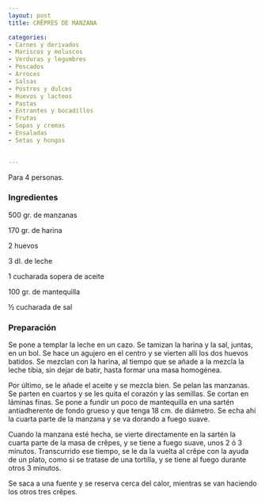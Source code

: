 ```yaml
---
layout: post
title: CRÊPRES DE MANZANA

categories:
- Carnes y derivados
- Mariscos y moluscos
- Verduras y legumbres
- Pescados
- Arroces
- Salsas
- Postres y dulces
- Huevos y lacteos
- Pastas
- Entrantes y bocadillos
- Frutas
- Sopas y cremas
- Ensaladas
- Setas y hongos
 

---
```

Para 4 personas.

<h3>Ingredientes</h3>

500 gr. de manzanas

170 gr. de harina

2 huevos

3 dl. de leche

1 cucharada sopera de aceite

100 gr. de mantequilla

&frac12; cucharada de sal

<h3>Preparación</h3>

Se pone a templar la leche en un cazo. Se tamizan la harina y la sal, juntas, en un bol. Se hace un agujero en el centro y se vierten allí los dos huevos batidos. Se mezclan con la harina, al tiempo que se añade a la mezcla la leche tibia, sin dejar de batir, hasta formar una masa homogénea.

Por último, se le añade el aceite y se mezcla bien. Se pelan las manzanas. Se parten en cuartos y se les quita el corazón y las semillas. Se cortan en láminas finas. Se pone a fundir un poco de mantequilla en una sartén antiadherente de fondo grueso y que tenga 18 cm. de diámetro. Se echa ahí la cuarta parte de la manzana y se va dorando a fuego suave.

Cuando la manzana esté hecha, se vierte directamente en la sartén la cuarta parte de la masa de cr&ecirc;pes, y se tiene a fuego suave, unos 2 ó 3 minutos. Transcurrido ese tiempo, se le da la vuelta al cr&ecirc;pe con la ayuda de un plato, como si se tratase de una tortilla, y se tiene al fuego durante otros 3 minutos.

Se saca a una fuente y se reserva cerca del calor, mientras se van haciendo los otros tres cr&ecirc;pes.

